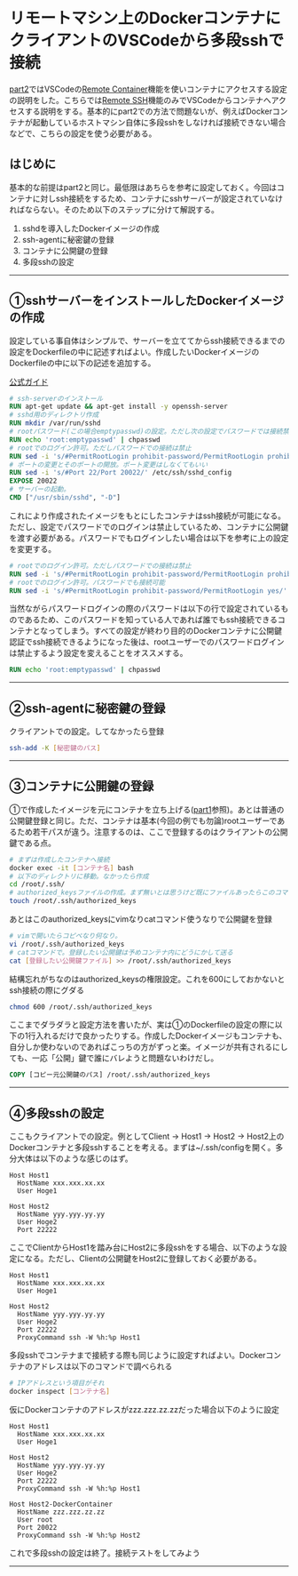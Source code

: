 # リモートマシン上のDockerコンテナにクライアントのVSCodeから多段sshで接続

[part2](Docker%20part2.%20docker仮想環境にリモート接続.md)ではVSCodeの[Remote Container](https://marketplace.visualstudio.com/items?itemName=ms-vscode-remote.remote-containers)機能を使いコンテナにアクセスする設定の説明をした。こちらでは[Remote SSH](https://marketplace.visualstudio.com/items?itemName=ms-vscode-remote.remote-ssh)機能のみでVSCodeからコンテナへアクセスする説明をする。基本的にpart2での方法で問題ないが、例えばDockerコンテナが起動しているホストマシン自体に多段sshをしなければ接続できない場合などで、こちらの設定を使う必要がある。

## はじめに

基本的な前提はpart2と同じ。最低限はあちらを参考に設定しておく。今回はコンテナに対しssh接続をするため、コンテナにsshサーバーが設定されていなければならない。そのため以下のステップに分けて解説する。

1. sshdを導入したDockerイメージの作成
2. ssh-agentに秘密鍵の登録
3. コンテナに公開鍵の登録
4. 多段sshの設定

---

## ①sshサーバーをインストールしたDockerイメージの作成

設定している事自体はシンプルで、サーバーを立ててからssh接続できるまでの設定をDockerfileの中に記述すればよい。作成したいDockerイメージのDockerfileの中に以下の記述を追加する。

[公式ガイド](https://docs.docker.jp/engine/examples/running_ssh_service.html)

```dockerfile
# ssh-serverのインストール
RUN apt-get update && apt-get install -y openssh-server
# sshd用のディレクトリ作成
RUN mkdir /var/run/sshd
# rootパスワード(この場合emptypasswd)の設定。ただし次の設定でパスワードでは接続禁止
RUN echo 'root:emptypasswd' | chpasswd
# rootでのログイン許可。ただしパスワードでの接続は禁止
RUN sed -i 's/#PermitRootLogin prohibit-password/PermitRootLogin prohibit-password/' /etc/ssh/sshd_config
# ポートの変更とそのポートの開放。ポート変更はしなくてもいい
RUN sed -i 's/#Port 22/Port 20022/' /etc/ssh/sshd_config
EXPOSE 20022
# サーバーの起動。
CMD ["/usr/sbin/sshd", "-D"]
```

これにより作成されたイメージをもとにしたコンテナはssh接続が可能になる。ただし、設定でパスワードでのログインは禁止しているため、コンテナに公開鍵を渡す必要がある。パスワードでもログインしたい場合は以下を参考に上の設定を変更する。

```dockerfile
# rootでのログイン許可。ただしパスワードでの接続は禁止
RUN sed -i 's/#PermitRootLogin prohibit-password/PermitRootLogin prohibit-password/' /etc/ssh/sshd_config
# rootでのログイン許可。パスワードでも接続可能
RUN sed -i 's/#PermitRootLogin prohibit-password/PermitRootLogin yes/' /etc/ssh/sshd_config
```

当然ながらパスワードログインの際のパスワードは以下の行で設定されているものであるため、このパスワードを知っている人であれば誰でもssh接続できるコンテナとなってしまう。すべての設定が終わり目的のDockerコンテナに公開鍵認証でssh接続できるようになった後は、rootユーザーでのパスワードログインは禁止するよう設定を変えることをオススメする。

```dockerfile
RUN echo 'root:emptypasswd' | chpasswd
```

---

## ②ssh-agentに秘密鍵の登録

クライアントでの設定。してなかったら登録

```bash
ssh-add -K [秘密鍵のパス]
```

---

## ③コンテナに公開鍵の登録

①で作成したイメージを元にコンテナを立ち上げる([part1](Docker%20part1.%20dockerで仮想環境の用意.md)参照)。あとは普通の公開鍵登録と同じ。ただ、コンテナは基本(今回の例でも勿論)rootユーザーであるため若干パスが違う。注意するのは、ここで登録するのはクライアントの公開鍵である点。

```bash
# まずは作成したコンテナへ接続
docker exec -it [コンテナ名] bash
# 以下のディレクトリに移動。なかったら作成
cd /root/.ssh/
# authorized_keysファイルの作成。まず無いとは思うけど既にファイルあったらこのコマンドは無視
touch /root/.ssh/authorized_keys
```

あとはこのauthorized_keysにvimなりcatコマンド使うなりで公開鍵を登録

```bash
# vimで開いたらコピペなり何なり。
vi /root/.ssh/authorized_keys
# catコマンドで。登録したい公開鍵は予めコンテナ内にどうにかして送る
cat [登録したい公開鍵ファイル] >> /root/.ssh/authorized_keys
```

結構忘れがちなのはauthorized_keysの権限設定。これを600にしておかないとssh接続の際にグダる

```bash
chmod 600 /root/.ssh/authorized_keys
```

ここまでダラダラと設定方法を書いたが、実は①のDockerfileの設定の際に以下の1行入れるだけで良かったりする。作成したDockerイメージもコンテナも、自分しか使わないのであればこっちの方がずっと楽。イメージが共有されるにしても、一応「公開」鍵で誰にバレようと問題ないわけだし。

```dockerfile
COPY [コピー元公開鍵のパス] /root/.ssh/authorized_keys
```

---

## ④多段sshの設定

ここもクライアントでの設定。例としてClient -> Host1 -> Host2 -> Host2上のDockerコンテナと多段sshすることを考える。まずは~/.ssh/configを開く。多分大体は以下のような感じのはず。

```configs
Host Host1
  HostName xxx.xxx.xx.xx
  User Hoge1

Host Host2
  HostName yyy.yyy.yy.yy
  User Hoge2
  Port 22222
```

ここでClientからHost1を踏み台にHost2に多段sshをする場合、以下のような設定になる。ただし、Clientの公開鍵をHost2に登録しておく必要がある。

```configs
Host Host1
  HostName xxx.xxx.xx.xx
  User Hoge1

Host Host2
  HostName yyy.yyy.yy.yy
  User Hoge2
  Port 22222
  ProxyCommand ssh -W %h:%p Host1
```

多段sshでコンテナまで接続する際も同じように設定すればよい。Dockerコンテナのアドレスは以下のコマンドで調べられる

```bash
# IPアドレスという項目がそれ
docker inspect [コンテナ名]
```

仮にDockerコンテナのアドレスがzzz.zzz.zz.zzだった場合以下のように設定

```configs
Host Host1
  HostName xxx.xxx.xx.xx
  User Hoge1

Host Host2
  HostName yyy.yyy.yy.yy
  User Hoge2
  Port 22222
  ProxyCommand ssh -W %h:%p Host1

Host Host2-DockerContainer
  HostName zzz.zzz.zz.zz
  User root
  Port 20022
  ProxyCommand ssh -W %h:%p Host2
```

これで多段sshの設定は終了。接続テストをしてみよう

---

